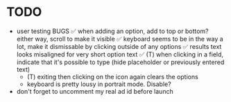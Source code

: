 # TODO

- user testing BUGS
    ✅ when adding an option, add to top or bottom? either way, scroll to make it visible
    ✅ keyboard seems to be in the way a lot, make it dismissable by clicking outside of any options
    ✅ results text looks misaligned for very short option text
    ✅ (T) when clicking in a field, indicate that it's possible to type (hide placeholder or previously entered text)
    * (T) exiting then clicking on the icon again clears the options
    * keyboard is pretty lousy in portrait mode. Disable?
- don't forget to uncomment my real ad id before launch